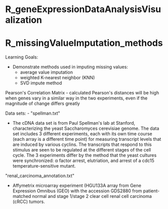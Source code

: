 # R_geneExpressionDataAnalysisVisualization
# R_missingValueImputation_methods

Learning Goals:
- Demonstrate methods used in imputing missing values:
     -  average value imputation
     -  weighted K-nearest neighbor (KNN)
     -  SVD impute method

Pearson's Correlation Matrix - calculated Pearson's distances will be high when genes vary in a similar way in the two experiments, even if the magnitude of change differs greatly


Data sets: - 
"spellman.txt"
- The cDNA data set is from Paul Spellman's lab at Stanford, characterizing the yeast Saccharomyces cerevisiae genome.  The data set includes 3 different experiments, each with its own time course (each array is a different time point) for measuring transcript levels that are induced by various cyclins.  The transcripts that respond to this stimulus are seen to be regulated at the different stages of the cell cycle.  The 3 experiments differ by the method that the yeast cultures were synchronized: α factor arrest, elutriation, and arrest of a cdc15 temperature-sensitive mutant. 

"renal_carcinoma_annotation.txt"
- Affymetrix microarray experiment (HGU133A array from Gene Expression Omnibus (GEO) with the accession GDS2880 from patient-matched normal and stage 1/stage 2 clear cell renal cell carcinoma (cRCC) tumors.
